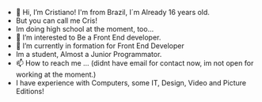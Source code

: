 - 👋 Hi, I’m Cristiano! I'm from Brazil, I´m Already 16 years old.
- But you can call me Cris!
- Im doing high school at the moment, too...
- 👀 I’m interested to Be a Front End developer.
- 🌱 I’m currently in formation for Front End Developer
- Im a student, Almost a Junior Programmator.
- 📫 How to reach me ... (didnt have email for contact now, im not open for working at the moment.)
- I have experience with Computers, some IT, Design, Video and Picture Editions!

<!---
crzb10/crzb10 is a ✨ special ✨ repository because its `README.md` (this file) appears on your GitHub profile.
You can click the Preview link to take a look at your changes.
--->
